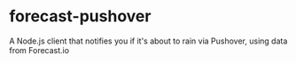 forecast-pushover
=================

A Node.js client that notifies you if it's about to rain via Pushover, using data from Forecast.io
